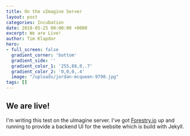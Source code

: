 ```yaml
---
title: On the uImagine Server
layout: post
categories: Incubation
date: 2018-05-25 00:00:00 +0000
excerpt: We are Live!
author: Tim Klapdor
hero:
- full_screen: false
  gradient_corner: 'bottom'
  gradient_side: ''
  gradient_color_1: '255,88,0,.7'
  gradient_color_2: '0,0,0,.4'
  image: "/uploads/jordan-mcqueen-9790.jpg"
tags: []
---
```

## We are live!

I'm writing this test on the uImagine server. I've got [Forestry.io](http://forestry.io "forestry") up and running to provide a backend UI for the website which is build with Jekyll.
